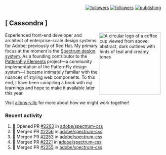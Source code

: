 <p align="right"><a rel="me" href="https://front-end.social/@castastrophe">
    <img alt="followers" title="Follow me on Mastodon" src="https://img.shields.io/mastodon/follow/109297102751309835?domain=https%3A%2F%2Ffront-end.social&label=Follow&logo=mastodon&logoColor=white&style=for-the-badge&labelColor=008080&color=006969"/></a>
  <a href="https://codepen.io/castastrophe/">
    <img alt="followers" title="Follow me on CodePen" src="https://img.shields.io/badge/16-1?color=640464&labelColor=7c007c&style=for-the-badge&logo=codepen&label=Follow"/></a>
<a href="https://castastrophe.medium.com/">
    <img alt="publishing" title="View articles on Medium" src="https://img.shields.io/badge/107-1?color=666&labelColor=444&label=subscribe&logo=medium&logoColor=white&style=for-the-badge"/></a>
</p>

## [&nbsp;Cassondra&nbsp;]

<img align="right" src="https://github-production-user-asset-6210df.s3.amazonaws.com/1840295/253016758-ba468774-1cd3-42c2-8f43-947b5eeb5edf.png" height="200" alt="A circular logo of a coffee cup viewed from above; abstract, dark outlines with hints of teal and creamy tones">

Experienced front-end developer and architect of enterprise-scale design systems for Adobe; previously of Red Hat. My primary focus at the moment is the [Spectrum design system](https://github.com/adobe/spectrum-css). As a founding contributor to the [PatternFly&nbsp;Elements](https://github.com/patternfly/patternfly-elements) project&mdash;a community implementation of the PatternFly design system&mdash;I became intimately familiar with the nuances of styling web components. To this end, I have been compiling a book with my learnings and hope to make it available later this year.

Visit [allons-y.llc](http://allons-y.llc/) for more about how we might work together!

### Recent activity

<!--START_SECTION:activity-->
1. 💪 Opened PR [#2263](https://github.com/adobe/spectrum-css/pull/2263) in [adobe/spectrum-css](https://github.com/adobe/spectrum-css)
2. 🎉 Merged PR [#2256](https://github.com/adobe/spectrum-css/pull/2256) in [adobe/spectrum-css](https://github.com/adobe/spectrum-css)
3. 🎉 Merged PR [#2253](https://github.com/adobe/spectrum-css/pull/2253) in [adobe/spectrum-css](https://github.com/adobe/spectrum-css)
4. 🎉 Merged PR [#2221](https://github.com/adobe/spectrum-css/pull/2221) in [adobe/spectrum-css](https://github.com/adobe/spectrum-css)
5. 🎉 Merged PR [#2255](https://github.com/adobe/spectrum-css/pull/2255) in [adobe/spectrum-css](https://github.com/adobe/spectrum-css)
<!--END_SECTION:activity-->
